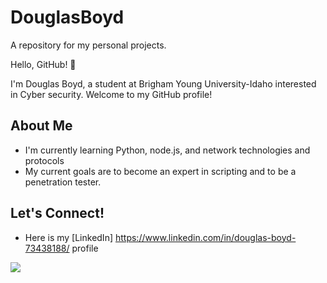 # DouglasBoyd
A repository for my personal projects.

Hello, GitHub! 👋

I'm Douglas Boyd, a student at Brigham Young University-Idaho interested in Cyber security. Welcome to my GitHub profile!

## About Me

- I'm currently learning Python, node.js, and network technologies and protocols
- My current goals are to become an expert in scripting and to be a penetration tester.


## Let's Connect!

- Here is my [LinkedIn] https://www.linkedin.com/in/douglas-boyd-73438188/ profile


[![](https://img.shields.io/badge/LinkedIn-blue?style=for-the-badge&logo=linkedin&logoColor=white)]()
